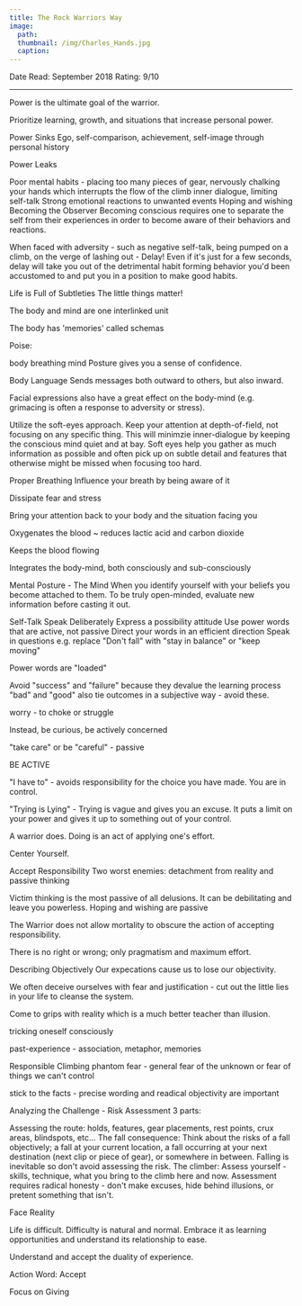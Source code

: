 ```yaml
---
title: The Rock Warriors Way
image: 
  path:
  thumbnail: /img/Charles_Hands.jpg
  caption: 
---
```


Date Read: September 2018
Rating: 9/10

---

Power is the ultimate goal of the warrior.

Prioritize learning, growth, and situations that increase personal power.

Power Sinks
Ego, self-comparison, achievement, self-image through personal history

Power Leaks

Poor mental habits - placing too many pieces of gear, nervously chalking your hands which interrupts the flow of the climb
inner dialogue, limiting self-talk
Strong emotional reactions to unwanted events
Hoping and wishing
Becoming the Observer
Becoming conscious requires one to separate the self from their experiences in order to become aware of their behaviors and reactions.

When faced with adversity - such as negative self-talk, being pumped on a climb, on the verge of lashing out - Delay! Even if it's just for a few seconds, delay will take you out of the detrimental habit forming behavior you'd been accustomed to and put you in a position to make good habits.

Life is Full of Subtleties
The little things matter!

The body and mind are one interlinked unit

The body has 'memories' called schemas

Poise:

body
breathing
mind
Posture gives you a sense of confidence.

Body Language
Sends messages both outward to others, but also inward.

Facial expressions also have a great effect on the body-mind (e.g. grimacing is often a response to adversity or stress).

Utilize the soft-eyes approach. Keep your attention at depth-of-field, not focusing on any specific thing. This will minimzie inner-dialogue by keeping the conscious mind quiet and at bay. Soft eyes help you gather as much information as possible and often pick up on subtle detail and features that otherwise might be missed when focusing too hard.

Proper Breathing
Influence your breath by being aware of it

Dissipate fear and stress

Bring your attention back to your body and the situation facing you

Oxygenates the blood ~ reduces lactic acid and carbon dioxide

Keeps the blood flowing

Integrates the body-mind, both consciously and sub-consciously

Mental Posture - The Mind
When you identify yourself with your beliefs you become attached to them. To be truly open-minded, evaluate new information before casting it out.

Self-Talk
Speak Deliberately
Express a possibility attitude
Use power words that are active, not passive
Direct your words in an efficient direction
Speak in questions
e.g. replace "Don't fall" with "stay in balance" or "keep moving"

Power words are "loaded"

Avoid "success" and "failure" because they devalue the learning process "bad" and "good" also tie outcomes in a subjective way - avoid these.

worry - to choke or struggle

Instead, be curious, be actively concerned

"take care" or be "careful" - passive

BE ACTIVE

"I have to" - avoids responsibility for the choice you have made. You are in control.

"Trying is Lying" - Trying is vague and gives you an excuse. It puts a limit on your power and gives it up to something out of your control.

A warrior does. Doing is an act of applying one's effort.

Center Yourself.

Accept Responsibility
Two worst enemies: detachment from reality and passive thinking

Victim thinking is the most passive of all delusions. It can be debilitating and leave you powerless. Hoping and wishing are passive

The Warrior does not allow mortality to obscure the action of accepting responsibility.

There is no right or wrong; only pragmatism and maximum effort.

Describing Objectively
Our expecations cause us to lose our objectivity.

We often deceive ourselves with fear and justification - cut out the little lies in your life to cleanse the system.

Come to grips with reality which is a much better teacher than illusion.

tricking oneself consciously

past-experience - association, metaphor, memories

Responsible Climbing
phantom fear - general fear of the unknown or fear of things we can't control

stick to the facts - precise wording and readical objectivity are important

Analyzing the Challenge - Risk Assessment
3 parts:

Assessing the route: holds, features, gear placements, rest points, crux areas, blindspots, etc...
The fall consequence: Think about the risks of a fall objectively; a fall at your current location, a fall occurring at your next destination (next clip or piece of gear), or somewhere in between. Falling is inevitable so don't avoid assessing the risk.
The climber: Assess yourself - skills, technique, what you bring to the climb here and now.
Assessment requires radical honesty - don't make excuses, hide behind illusions, or pretent something that isn't.

Face Reality

Life is difficult. Difficulty is natural and normal. Embrace it as learning opportunities and understand its relationship to ease.

Understand and accept the duality of experience.

Action Word: Accept

Focus on Giving